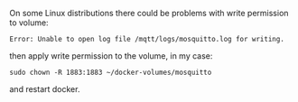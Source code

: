 On some Linux distributions there could be problems with write permission to volume:

```Error: Unable to open log file /mqtt/logs/mosquitto.log for writing.```

then apply write permission to the volume, in my case:

```sudo chown -R 1883:1883 ~/docker-volumes/mosquitto```

and restart docker.